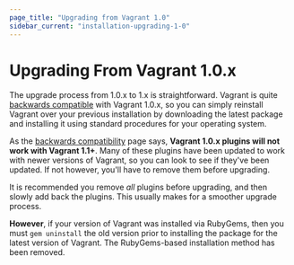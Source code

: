 ```yaml
---
page_title: "Upgrading from Vagrant 1.0"
sidebar_current: "installation-upgrading-1-0"
---
```


# Upgrading From Vagrant 1.0.x

The upgrade process from 1.0.x to 1.x is straightforward. Vagrant is quite
[backwards compatible](/v2/installation/backwards-compatibility.html)
with Vagrant 1.0.x, so you can simply reinstall Vagrant
over your previous installation by downloading the latest package and
installing it using standard procedures for your operating system.

As the [backwards compatibility](/v2/installation/backwards-compatibility.html)
page says, **Vagrant 1.0.x plugins will not work with Vagrant 1.1+**. Many
of these plugins have been updated to work with newer versions of Vagrant,
so you can look to see if they've been updated. If not however, you'll have
to remove them before upgrading.

It is recommended you remove _all_ plugins before upgrading, and then slowly
add back the plugins. This usually makes for a smoother upgrade process.

**However**, if your version of Vagrant was installed via RubyGems, then
you must `gem uninstall` the old version prior to installing the package for
the latest version of Vagrant. The RubyGems-based installation method has
been removed.
